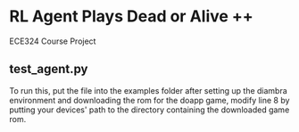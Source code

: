 # RL Agent Plays Dead or Alive ++
ECE324 Course Project

## test_agent.py
To run this, put the file into the examples folder after setting up the diambra environment and downloading the rom for the doapp game, modify line 8 by putting your devices' path to the directory containing the downloaded game rom.
